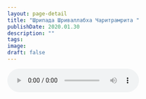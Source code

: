 ```yaml
---
layout: page-detail
title: "Шрипада Шриваллабха Чаритрамрита "
publishDate: 2020.01.30
description: ""
tags:
image:
draft: false
---
```


<audio title="2020.01.30 - Шрипада Шриваллабха Чаритрамрита .mp3" src="/upload/iblock/750/75050c479243d64d7fe6de336b8c77a3.mp3" controls=""></audio>

  
